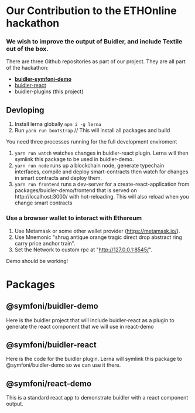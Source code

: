 Our Contribution to the ETHOnline hackathon
=========================================

### We wish to improve the output of Buidler, and include Textile out of the box.

There are three Github repositories as part of our project. They are all part of the hackathon:

* [**buidler-symfoni-demo**](https://github.com/symfoni/buidler-symfoni-demo)
* [buidler-react](https://github.com/symfoni/buidler-react)
* buidler-plugins (this project)


## Devloping

1. Install lerna globally `npm i -g lerna`
2. Run `yarn run bootstrap` // This will install all packages and build

You need three processes running for the full development enviroment

1. `yarn run watch` watches changes in buidler-react plugin. Lerna will then symlink this package to be used in buidler-demo.
2. `yarn run node` runs up a blockchain node, generate typechain interfaces, compile and deploy smart-contracts then watch for changes in smart contracts and deploy them.
3. `yarn run frontend` runs a dev-server for a create-react-application from packages/buidler-demo/frontend that is served on http://localhost:3000/ with hot-reloading. This will also reload when you change smart contracts

### Use a browser wallet to interact with Ethereum

1. Use Metamask or some other wallet provider (https://metamask.io/).
2. Use Mnemonic "shrug antique orange tragic direct drop abstract ring carry price anchor train".
3. Set the Network to custom rpc at "http://127.0.0.1:8545/".

Demo should be working!

# Packages

## @symfoni/buidler-demo

Here is the buidler project that will include buidler-react as a plugin to generate the react component that we will use in react-demo

## @symfoni/buidler-react

Here is the code for the buidler plugin. Lerna will symlink this package to @symfoni/buidler-demo so we can use it there.

## @symfoni/react-demo

This is a standard react app to demonstrate buidler with a react component output.
